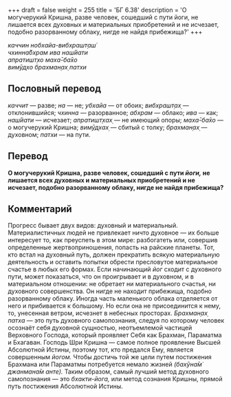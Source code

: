 +++
draft = false
weight = 255
title = 'БГ 6.38'
description = 'О могучерукий Кришна, разве человек, сошедший с пути йоги, не лишается всех духовных и материальных приобретений и не исчезает, подобно разорванному облаку, нигде не найдя прибежища?'
+++

_каччин нобхайа-вибхрашт̣аш́  
чхинна̄бхрам ива наш́йати  
апратишт̣хо маха̄-ба̄хо  
вимӯд̣хо брахман̣ах̣ патхи_

## Пословный перевод

_каччит_ — разве; _на_ — не; _убхайа_ — от обоих; _вибхрашт̣ах̣_ — отклонившийся; _чхинна_ — разорванное; _абхрам_ — облако; _ива_ — как; _наш́йати_ — исчезает; _апратишт̣хах̣_ — не имеющий опоры; _маха̄_\-_ба̄хо_ — о могучерукий Кришна; _вимӯд̣хах̣_ — сбитый с толку; _брахман̣ах̣_ — духовном; _патхи_ — на пути.

## Перевод

**О могучерукий Кришна, разве человек, сошедший с пути _йоги,_ не лишается всех духовных и материальных приобретений и не исчезает, подобно разорванному облаку, нигде не найдя прибежища?**

## Комментарий

Прогресс бывает двух видов: духовный и материальный. Материалистичных людей не привлекает ничто духовное — их больше интересует то, как преуспеть в этом мире: разбогатеть или, совершив определенные жертвоприношения, попасть на райские планеты. Тот, кто встал на духовный путь, должен прекратить всякую материальную деятельность и оставить попытки обрести пресловутое материальное счастье в любых его формах. Если начинающий _йог_ сходит с духовного пути, может показаться, что он проигрывает и в духовном, и в материальном отношении: не обретает ни материального счастья, ни духовного совершенства. Он нигде не находит прибежища, подобно разорванному облаку. Иногда часть маленького облака отделяется от него и прибивается к большому. Но если она не присоединится к нему, то, унесенная ветром, исчезнет в небесных просторах. _Брахман̣ах̣ патха_ — это путь духовного самопознания, следуя по которому человек осознаёт себя духовной сущностью, неотъемлемой частицей Верховного Господа, который проявляет Себя как Брахман, Параматма и Бхагаван. Господь Шри Кришна — самое полное проявление Высшей Абсолютной Истины, поэтому тот, кто предался Ему, является совершенным _йогом._ Чтобы достичь той же цели путем постижения Брахмана или Параматмы потребуется немало жизней _(бахӯна̄м̇ джанмана̄м анте)._ Таким образом, самый лучший метод духовного самопознания — это _бхакти-йога,_ или метод сознания Кришны, прямой путь постижения Абсолютной Истины.
